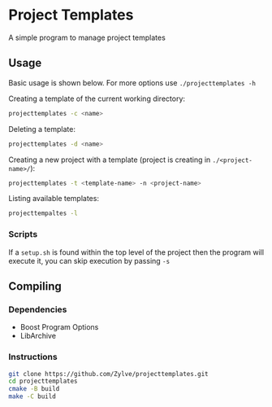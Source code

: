 # Project Templates
A simple program to manage project templates
## Usage
Basic usage is shown below. For more options use `./projecttemplates -h`

Creating a template of the current working directory:
```bash
projecttemplates -c <name>
```

Deleting a template:
```bash
projecttemplates -d <name>
```

Creating a new project with a template (project is creating in `./<project-name>/`):
```bash
projecttemplates -t <template-name> -n <project-name>
```

Listing available templates:
```bash
projecttempaltes -l
```

### Scripts
If a `setup.sh` is found within the top level of the project then the program will execute it, you can skip execution by passing `-s`

## Compiling
### Dependencies
 - Boost Program Options
 - LibArchive

### Instructions
```bash
git clone https://github.com/Zylve/projecttemplates.git
cd projecttemplates
cmake -B build
make -C build
```